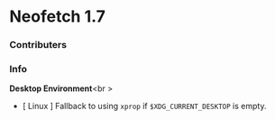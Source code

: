 # Neofetch 1.7

### Contributers


### Info

**Desktop Environment**<br \>
- [ Linux ] Fallback to using `xprop` if `$XDG_CURRENT_DESKTOP` is empty.
